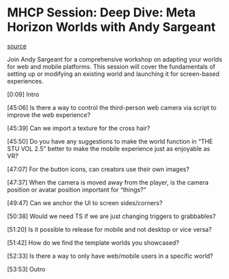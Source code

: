 # MHCP Session: Deep Dive: Meta Horizon Worlds with Andy Sargeant

[source](https://developers.meta.com/horizon-worlds/learn/documentation/mhcp-program/focus-sessions/mhcp-session-deep-dive-meta-horizon-worlds-with-andy-sargeant)

Join Andy Sargeant for a comprehensive workshop on adapting your worlds for web and mobile platforms. This session will cover the fundamentals of setting up or modifying an existing world and launching it for screen-based experiences.

\[0:09\] Intro

\[45:06\] Is there a way to control the third-person web camera via script to improve the web experience?

\[45:39\] Can we import a texture for the cross hair?

\[45:50\] Do you have any suggestions to make the world function in “THE STU VOL 2.5” better to make the mobile experience just as enjoyable as VR?

\[47:07\] For the button icons, can creators use their own images?

\[47:37\] When the camera is moved away from the player, is the camera position or avatar position important for “things?”

\[49:47\] Can we anchor the UI to screen sides/corners?

\[50:38\] Would we need TS if we are just changing triggers to grabbables?

\[51:20\] Is it possible to release for mobile and not desktop or vice versa?

\[51:42\] How do we find the template worlds you showcased?

\[52:33\] Is there a way to only have web/mobile users in a specific world?

\[53:53\] Outro

 

 

 

 

 

 

 

 

 

 

 

 

 

 

 

 

 

 

 

 

 

 

 

 

 

 

 

 

 

 

 

 

 

 

 

 

 

 

 

 

 

 

 

 

 

 

 